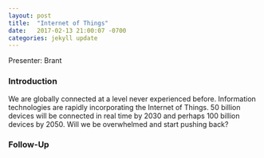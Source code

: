 ```yaml
---
layout: post
title:  "Internet of Things"
date:   2017-02-13 21:00:07 -0700
categories: jekyll update
---
```


Presenter: Brant

### Introduction

We are globally connected at a level never experienced before. Information technologies are rapidly incorporating the Internet of Things. 50 billion devices will be connected in real time by 2030 and perhaps 100 billion devices by 2050. Will we be overwhelmed and start pushing back?

### Follow-Up


